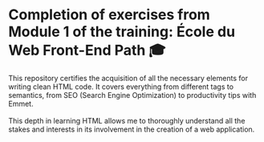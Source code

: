 # Completion of exercises from Module 1 of the training: École du Web Front-End Path 🎓

This repository certifies the acquisition of all the necessary elements for writing clean HTML code. It covers everything from different tags to semantics, from SEO (Search Engine Optimization) to productivity tips with Emmet. <br><br>
This depth in learning HTML allows me to thoroughly understand all the stakes and interests in its involvement in the creation of a web application.
